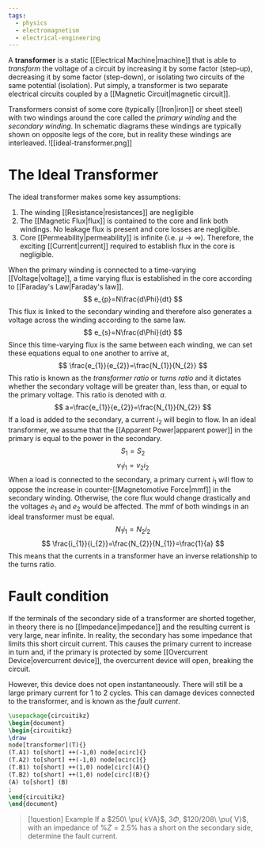 ```yaml
---
tags:
  - physics
  - electromagnetism
  - electrical-engineering
---
```

A **transformer** is a static [[Electrical Machine|machine]] that is able to *transform* the voltage of a circuit by increasing it by some factor (step-up), decreasing it by some factor (step-down), or isolating two circuits of the same potential (isolation). Put simply, a transformer is two separate electrical circuits coupled by a [[Magnetic Circuit|magnetic circuit]].

Transformers consist of some core (typically [[Iron|iron]] or sheet steel) with two windings around the core called the *primary winding* and the *secondary winding*. In schematic diagrams these windings are typically shown on opposite legs of the core, but in reality these windings are interleaved. 
![[ideal-transformer.png]]
# The Ideal Transformer
The ideal transformer makes some key assumptions:
1. The winding [[Resistance|resistances]] are negligible
2. The [[Magnetic Flux|flux]] is contained to the core and link both windings. No leakage flux is present and core losses are negligible.
3. Core [[Permeability|permeability]] is infinite (i.e. $\mu\to \infty$). Therefore, the exciting [[Current|current]] required to establish flux in the core is negligible.

When the primary winding is connected to a time-varying [[Voltage|voltage]], a time varying flux is established in the core according to [[Faraday's Law|Faraday's law]].
$$
e_{p}=N\frac{d\Phi}{dt}
$$
This flux is linked to the secondary winding and therefore also generates a voltage across the winding according to the same law.
$$
e_{s}=N\frac{d\Phi}{dt}
$$
Since this time-varying flux is the same between each winding, we can set these equations equal to one another to arrive at,
$$
\frac{e_{1}}{e_{2}}=\frac{N_{1}}{N_{2}}
$$
This ratio is known as the *transformer ratio* or *turns ratio* and it dictates whether the secondary voltage will be greater than, less than, or equal to the primary voltage. This ratio is denoted with $a$.
$$
a=\frac{e_{1}}{e_{2}}=\frac{N_{1}}{N_{2}}
$$
If a load is added to the secondary, a current $i_{2}$ will begin to flow. In an ideal transformer, we assume that the [[Apparent Power|apparent power]] in the primary is equal to the power in the secondary. 
$$
S_{1}=S_{2}
$$
$$
v_{1}i_{1}=v_{2}i_{2}
$$
When a load is connected to the secondary, a primary current $i_{1}$ will flow to oppose the increase in counter-[[Magnetomotive Force|mmf]] in the secondary winding. Otherwise, the core flux would change drastically and the voltages $e_{1}$ and $e_{2}$ would be affected. The mmf of both windings in an ideal transformer must be equal.
$$
N_{1}i_{1}=N_{2}i_{2}
$$
$$
\frac{i_{1}}{i_{2}}=\frac{N_{2}}{N_{1}}=\frac{1}{a}
$$
This means that the currents in a transformer have an inverse relationship to the turns ratio.
# Fault condition
If the terminals of the secondary side of a transformer are shorted together, in theory there is no [[Impedance|impedance]] and the resulting current is very large, near infinite. In reality, the secondary has some impedance that limits this short circuit current. This causes the primary current to increase in turn and, if the primary is protected by some [[Overcurrent Device|overcurrent device]], the overcurrent device will open, breaking the circuit.

However, this device does not open instantaneously. There will still be a large primary current for $1$ to $2$ cycles. This can damage devices connected to the transformer, and is known as the *fault current*.
```tikz
\usepackage{circuitikz}
\begin{document}
\begin{circuitikz}
\draw
node[transformer](T){}
(T.A1) to[short] ++(-1,0) node[ocirc]{}
(T.A2) to[short] ++(-1,0) node[ocirc]{}
(T.B1) to[short] ++(1,0) node[circ](A){}
(T.B2) to[short] ++(1,0) node[circ](B){}
(A) to[short] (B)
;
\end{circuitikz}
\end{document}
```
> [!question] Example
> If a $250\ \pu{ kVA}$, $3\Phi$, $120/208\ \pu{ V}$, with an impedance of $\%Z=2.5\%$ has a short on the secondary side, determine the fault current.

